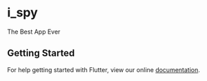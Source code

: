 # i_spy

The Best App Ever

## Getting Started

For help getting started with Flutter, view our online
[documentation](https://flutter.io/).
